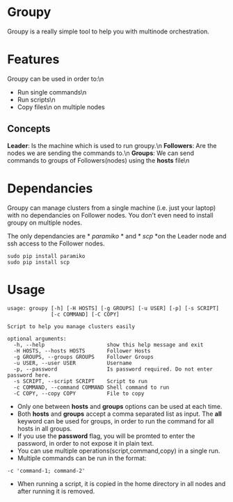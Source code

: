 # Groupy

Groupy is a really simple tool to help you with multinode orchestration.

# Features

Groupy can be used in order to:\n
- Run single commands\n
- Run scripts\n
- Copy files\n
on multiple nodes

## Concepts
**Leader**: Is the machine which is used to run groupy.\n
**Followers**: Are the nodes we are sending the commands to.\n
**Groups**: We can send commands to groups of Followers(nodes) using the **hosts** file\n

# Dependancies

Groupy can manage clusters from a single machine (i.e. just your laptop) with no dependancies on Follower nodes.
You don't even need to install groupy on multiple nodes.

The only dependancies are * *paramiko* * and * *scp* *on the Leader node and ssh access to the Follower nodes.
```
sudo pip install paramiko
sudo pip install scp
```

# Usage
```
usage: groupy [-h] [-H HOSTS] [-g GROUPS] [-u USER] [-p] [-s SCRIPT]
              [-c COMMAND] [-C COPY]

Script to help you manage clusters easily

optional arguments:
  -h, --help                    show this help message and exit
  -H HOSTS, --hosts HOSTS       Follower Hosts
  -g GROUPS, --groups GROUPS    Follower Groups
  -u USER, --user USER          Username
  -p, --password                Is password required. Do not enter password here.
  -s SCRIPT, --script SCRIPT    Script to run
  -c COMMAND, --command COMMAND Shell command to run
  -C COPY, --copy COPY          File to copy
```
- Only one between **hosts** and **groups** options can be used at each time.
- Both **hosts** and **groups** accept a comma separated list as input. The **all** keyword can be used for groups, in order to run the command for all hosts in all groups.
- If you use the **password** flag, you will be promted to enter the password, in order to not expose it in plain text.
- You can use multiple operations(script,command,copy) in a single run.
- Multiple commands can be run in the format:
```
-c 'command-1; command-2'
```
- When running a script, it is copied in the home directory in all nodes and after running it is removed.
